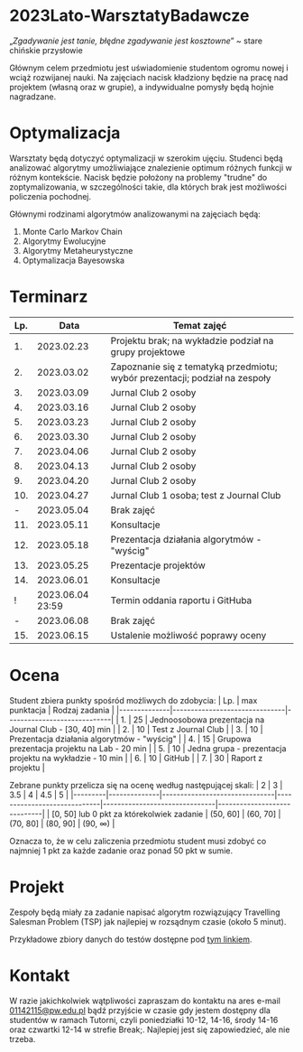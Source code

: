 # 2023Lato-WarsztatyBadawcze

„*Zgadywanie jest tanie, błędne zgadywanie jest kosztowne*” ~ stare chińskie przysłowie

Głównym celem przedmiotu jest uświadomienie studentom ogromu nowej i wciąż rozwijanej nauki. Na zajęciach nacisk kładziony będzie na pracę nad projektem (własną oraz w grupie), a indywidualne pomysły będą hojnie nagradzane.

# Optymalizacja

Warsztaty będą dotyczyć optymalizacji w szerokim ujęciu. Studenci będą analizować algorytmy umożliwiające znalezienie optimum różnych funkcji w różnym kontekście. Nacisk będzie położony na problemy "trudne" do zoptymalizowania, w szczególności takie, dla których brak jest możliwości policzenia pochodnej.

Głównymi rodzinami algorytmów analizowanymi na zajęciach będą:
1. Monte Carlo Markov Chain
2. Algorytmy Ewolucyjne
3. Algorytmy Metaheurystyczne
4. Optymalizacja Bayesowska

# Terminarz

|        Lp.        |Data                          |Temat zajęć                         |
|--------------|-------------------------------|-----------------------------|
|1.|2023.02.23|Projektu brak; na wykładzie podział na grupy projektowe|
|2.|2023.03.02|Zapoznanie się z tematyką przedmiotu; wybór prezentacji; podział na zespoły|
|3.|2023.03.09|Jurnal Club 2 osoby|
|4.|2023.03.16|Jurnal Club 2 osoby|
|5.|2023.03.23|Jurnal Club 2 osoby|
|6.|2023.03.30|Jurnal Club 2 osoby|
|7.|2023.04.06|Jurnal Club 2 osoby|
|8.|2023.04.13|Jurnal Club 2 osoby|
|9.|2023.04.20|Jurnal Club 2 osoby|
|10.|2023.04.27|Jurnal Club 1 osoba; test z Journal Club|
|-|2023.05.04|Brak zajęć|
|11.|2023.05.11|Konsultacje|
|12.|2023.05.18|Prezentacja działania algorytmów - "wyścig"|
|13.|2023.05.25|Prezentacje projektów|
|14.|2023.06.01|Konsultacje|
|!|2023.06.04 23:59|Termin oddania raportu i GitHuba|
|-|2023.06.08|Brak zajęć|
|15.|2023.06.15|Ustalenie możliwość poprawy oceny|

# Ocena

Student zbiera punkty spośród możliwych do zdobycia:
| Lp. | max punktacja | Rodzaj zadania |
|--------------|-------------------------------|-----------------------------|
| 1. | 25 | Jednoosobowa prezentacja na Journal Club - [30, 40] min |
| 2. | 10 | Test z Journal Club |
| 3. | 10 | Prezentacja działania algorytmów - "wyścig" |
| 4. | 15 | Grupowa prezentacja projektu na Lab - 20 min |
| 5. | 10 | Jedna grupa - prezentacja projektu na wykładzie - 10 min |
| 6. | 10 | GitHub |
| 7. | 30 | Raport z projektu |

Zebrane punkty przelicza się na ocenę według następującej skali:
| 2 | 3 | 3.5 | 4 | 4.5 | 5 |
|---------|--------------|-------------------------------|-----------------------------|-------------------------------|-----------------------------|
| [0, 50] lub 0 pkt za którekolwiek zadanie | (50, 60] | (60, 70] | (70, 80] | (80, 90] | (90, $\infty$) |

Oznacza to, że w celu zaliczenia przedmiotu student musi zdobyć co najmniej 1 pkt za każde zadanie oraz ponad 50 pkt w sumie.

# Projekt

Zespoły będą miały za zadanie napisać algorytm rozwiązujący Travelling Salesman Problem (TSP) jak najlepiej w rozsądnym czasie (około 5 minut).

Przykładowe zbiory danych do testów dostępne pod [tym linkiem](http://comopt.ifi.uni-heidelberg.de/software/TSPLIB95/atsp/).

# Kontakt

W razie jakichkolwiek wątpliwości zapraszam do kontaktu na ares e-mail 01142115@pw.edu.pl bądź przyjście w czasie gdy jestem dostępny dla studentów w ramach Tutorni, czyli poniedziałki 10-12, 14-16, środy 14-16 oraz czwartki 12-14 w strefie Break;. Najlepiej jest się zapowiedzieć, ale nie trzeba.

